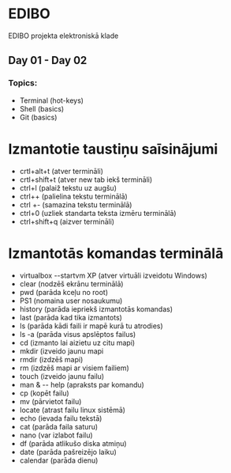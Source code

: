 # EDIBO
EDIBO projekta elektroniskā klade
## Day 01 - Day 02
### Topics:  
- Terminal (hot-keys)
- Shell (basics)
- Git (basics)

# Izmantotie taustiņu saīsinājumi
- crtl+alt+t (atver termināli)  
- crtl+shift+t (atver new tab iekš termināli)  
- ctrl+l (palaiž tekstu uz augšu)  
- ctrl++ (palielina tekstu terminālā)  
- ctrl +- (samazina tekstu terminālā)  
- ctrl+0 (uzliek standarta teksta izmēru terminālā)  
- ctrl+shift+q (aizver termināli)  
# Izmantotās komandas terminālā
- virtualbox --startvm XP (atver virtuāli izveidotu Windows)  
- clear (nodzēš ekrānu terminālā)  
- pwd (parāda kceļu no root)  
- PS1 (nomaina user nosaukumu)  
- history (parāda iepriekš izmantotās komandas)  
- last (parāda kad tika izmantots)  
- ls (parāda kādi faili ir mapē kurā tu atrodies)  
- ls -a (parāda visus apslēptos failus)  
- cd (izmanto lai aizietu uz citu mapi)  
- mkdir (izveido jaunu mapi
- rmdir (izdzēš mapi)  
- rm (izdzēš mapi ar visiem failiem)  
- touch (izveido jaunu failu)  
- man & -- help (apraksts par komandu)  
- cp (kopēt failu)  
- mv (pārvietot failu)  
- locate (atrast failu linux sistēmā)  
- echo (ievada failu tekstā)  
- cat (parāda faila saturu)  
- nano (var izlabot failu)  
- df (parāda atlikušo diska atmiņu)  
- date (parāda pašreizējo laiku)  
- calendar (parāda dienu)  

